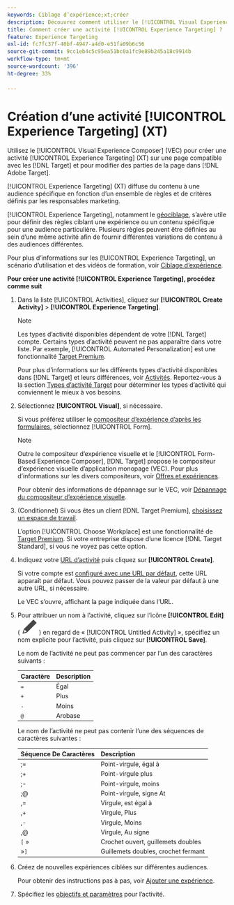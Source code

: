 ```yaml
---
keywords: Ciblage d’expérience;xt;créer
description: Découvrez comment utiliser le [!UICONTROL Visual Experience Composer] (VEC) dans  [!DNL Adobe Target]  créer une activité [!UICONTROL Experience Targeting] (XT).
title: Comment créer une activité [!UICONTROL Experience Targeting] ?
feature: Experience Targeting
exl-id: fc7fc37f-40bf-4947-a4d0-e51fa09b6c56
source-git-commit: 9cc1eb4c5c95ea51bc0a1fc9e89b245a18c9914b
workflow-type: tm+mt
source-wordcount: '396'
ht-degree: 33%

---
```


# Création d’une activité [!UICONTROL Experience Targeting] (XT)

Utilisez le [!UICONTROL Visual Experience Composer] (VEC) pour créer une activité [!UICONTROL Experience Targeting] (XT) sur une page compatible avec les [!DNL Target] et pour modifier des parties de la page dans [!DNL Adobe Target].

[!UICONTROL Experience Targeting] (XT) diffuse du contenu à une audience spécifique en fonction d’un ensemble de règles et de critères définis par les responsables marketing.

[!UICONTROL Experience Targeting], notamment le [géociblage](/help/main/c-target/c-audiences/c-target-rules/geo.md), s’avère utile pour définir des règles ciblant une expérience ou un contenu spécifique pour une audience particulière. Plusieurs règles peuvent être définies au sein d’une même activité afin de fournir différentes variations de contenu à des audiences différentes.

Pour plus d’informations sur les [!UICONTROL Experience Targeting], un scénario d’utilisation et des vidéos de formation, voir [Ciblage d’expérience](/help/main/c-activities/t-experience-target/experience-target.md).

**Pour créer une activité [!UICONTROL Experience Targeting], procédez comme suit**

1. Dans la liste [!UICONTROL Activities], cliquez sur **[!UICONTROL Create Activity]** > **[!UICONTROL Experience Targeting]**.

   >[!NOTE]
   >
   >Les types d’activité disponibles dépendent de votre [!DNL Target] compte. Certains types d’activité peuvent ne pas apparaître dans votre liste. Par exemple, [!UICONTROL Automated Personalization] est une fonctionnalité [Target Premium](/help/main/c-intro/intro.md#premium).
   >
   >Pour plus d’informations sur les différents types d’activité disponibles dans [!DNL Target] et leurs différences, voir [Activités](/help/main/c-activities/activities.md#concept_D317A95A1AB54674BA7AB65C7985BA03). Reportez-vous à la section [Types d’activité Target](/help/main/c-activities/target-activities-guide.md) pour déterminer les types d’activité qui conviennent le mieux à vos besoins.

1. Sélectionnez **[!UICONTROL Visual]**, si nécessaire.

   Si vous préférez utiliser le [compositeur d’expérience d’après les formulaires](/help/main/c-experiences/form-experience-composer.md), sélectionnez [!UICONTROL Form].

   >[!NOTE]
   >
   >Outre le compositeur d’expérience visuelle et le [!UICONTROL Form-Based Experience Composer], [!DNL Target] propose le compositeur d’expérience visuelle d’application monopage (VEC). Pour plus d’informations sur les divers compositeurs, voir [Offres et expériences](/help/main/c-experiences/experiences.md).
   >
   >Pour obtenir des informations de dépannage sur le VEC, voir [Dépannage du compositeur d’expérience visuelle](/help/main/c-experiences/c-visual-experience-composer/r-troubleshoot-composer/troubleshoot-composer.md).

1. (Conditionnel) Si vous êtes un client [!DNL Target Premium], [choisissez un espace de travail](/help/main/administrating-target/c-user-management/property-channel/property-channel.md).

   L’option [!UICONTROL Choose Workplace] est une fonctionnalité de [Target Premium](/help/main/c-intro/intro.md). Si votre entreprise dispose d’une licence [!DNL Target Standard], si vous ne voyez pas cette option.

1. Indiquez votre [URL d’activité](/help/main/c-activities/t-experience-target/t-xt-create/xt-activity-url.md#concept_D28549AAA0A14E3BB5F05F32BE8ABC90) puis cliquez sur **[!UICONTROL Create]**.

   Si votre compte est [configuré avec une URL par défaut](/help/main/administrating-target/visual-experience-composer-set-up.md), cette URL apparaît par défaut. Vous pouvez passer de la valeur par défaut à une autre URL, si nécessaire.

   Le VEC s’ouvre, affichant la page indiquée dans l’URL.

1. Pour attribuer un nom à l’activité, cliquez sur l’icône **[!UICONTROL Edit]** ( ![icône Modifier](/help/main/assets/icons/Edit.svg) ) en regard de « [!UICONTROL Untitled Activity] », spécifiez un nom explicite pour l’activité, puis cliquez sur **[!UICONTROL Save]**.

   Le nom de l’activité ne peut pas commencer par l’un des caractères suivants :

   | Caractère | Description |
   |--- |--- |
   | `=` | Égal |
   | `+` | Plus |
   | `-` | Moins |
   | `@` | Arobase |

   Le nom de l’activité ne peut pas contenir l’une des séquences de caractères suivantes :

   | Séquence De Caractères | Description |
   |--- |--- |
   | ;= | Point-virgule, égal à |
   | ;+ | Point-virgule plus |
   | ;- | Point-virgule, moins |
   | ;@ | Point-virgule, signe At |
   | ,= | Virgule, est égal à |
   | ,+ | Virgule, Plus |
   | ,- | Virgule, Moins |
   | ,@ | Virgule, Au signe |
   | `[` » | Crochet ouvert, guillemets doubles |
   |  »`]` | Guillemets doubles, crochet fermant |

1. Créez de nouvelles expériences ciblées sur différentes audiences.

   Pour obtenir des instructions pas à pas, voir [Ajouter une expérience](/help/main/c-activities/t-experience-target/t-xt-create/xt-add-experience.md).

1. Spécifiez les [objectifs et paramètres](/help/main/c-activities/t-experience-target/t-xt-create/xt-goals-and-settings.md#reference_B25389FD6F3A4989801E740364B089CC) pour l’activité.
